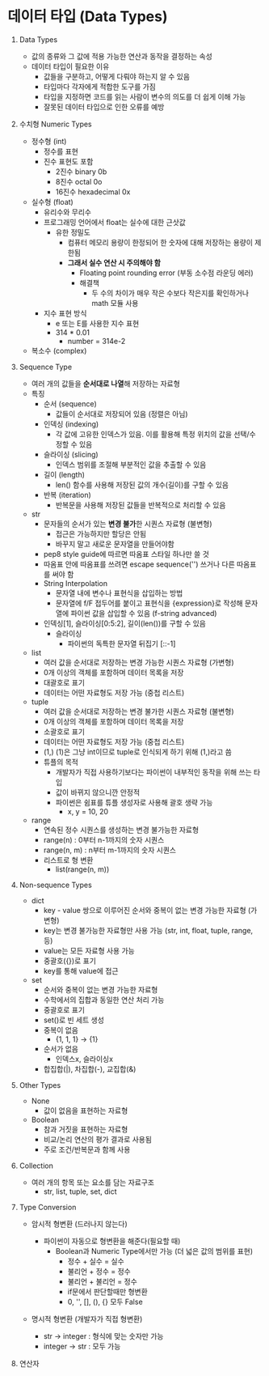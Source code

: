 # 데이터 타입 (Data Types)

1. Data Types
    - 값의 종류와 그 값에 적용 가능한 연산과 동작을 결정하는 속성
    - 데이터 타입이 필요한 이유
        - 값들을 구분하고, 어떻게 다뤄야 하는지 알 수 있음
        - 타입마다 각자에게 적합한 도구를 가짐
        - 타입을 지정하면 코드를 읽는 사람이 변수의 의도를 더 쉽게 이해 가능
        - 잘못된 데이터 타입으로 인한 오류를 예방

2. 수치형 Numeric Types
    - 정수형 (int)
        - 정수를 표현
        - 진수 표현도 포함
            - 2진수 binary 0b
            - 8진수 octal 0o
            - 16진수 hexadecimal 0x
    - 실수형 (float)
        - 유리수와 무리수
        - 프로그래밍 언어에서 float는 실수에 대한 근삿값
            - 유한 정밀도
                - 컴퓨터 메모리 용량이 한정되어 한 숫자에 대해 저장하는 용량이 제한됨
                - **그래서 실수 연산 시 주의해야 함**
                    - Floating point rounding error (부동 소수점 라운딩 에러)
                    - 해결책
                        - 두 수의 차이가 매우 작은 수보다 작은지를 확인하거나 math 모듈 사용
        - 지수 표현 방식
            - e 또는 E를 사용한 지수 표현
            - 314 * 0.01
                - number = 314e-2
    - 복소수 (complex)

3. Sequence Type
    - 여러 개의 값들을 **순서대로 나열**해 저장하는 자료형
    - 특징
        - 순서 (sequence)
            - 값들이 순서대로 저장되어 있음 (정렬은 아님)
        - 인덱싱 (indexing)
            - 각 값에 고유한 인덱스가 있음. 이를 활용해 특정 위치의 값을 선택/수정할 수 있음
        - 슬라이싱 (slicing)
            - 인덱스 범위를 조절해 부분적인 값을 추출할 수 있음
        - 길이 (length)
            - len() 함수를 사용해 저장된 값의 개수(길이)를 구할 수 있음
        - 반복 (iteration)
            - 반복문을 사용해 저장된 값들을 반복적으로 처리할 수 있음
    - str
        - 문자들의 순서가 있는 **변경 불가**한 시퀀스 자료형 (불변형)
            - 접근은 가능하지만 할당은 안됨
            - 바꾸지 말고 새로운 문자열을 만들어야함
        - pep8 style guide에 따르면 따옴표 스타일 하나만 쓸 것
        - 따옴표 안에 따옴표를 쓰려면 escape sequence('\') 쓰거나 다른 따옴표를 써야 함
        - String Interpolation
            - 문자열 내에 변수나 표현식을 삽입하는 방법
            - 문자열에 f/F 접두어를 붙이고 표현식을 {expression}로 작성해 문자열에 파이썬 값을 삽입할 수 있음 (f-string advanced)
        - 인덱싱[1], 슬라이싱[0:5:2], 길이(len())를 구할 수 있음
            - 슬라이싱
                - 파이썬의 독특한 문자열 뒤집기 [::-1]
    - list
        - 여러 값을 순서대로 저장하는 변경 가능한 시퀀스 자료형 (가변형)
        - 0개 이상의 객체를 포함하며 데이터 목록을 저장
        - 대괄호로 표기
        - 데이터는 어떤 자료형도 저장 가능 (중첩 리스트)
    - tuple
        - 여러 값을 순서대로 저장하는 변경 불가한 시퀀스 자료형 (불변형)
        - 0개 이상의 객체를 포함하며 데이터 목록을 저장
        - 소괄호로 표기
        - 데이터는 어떤 자료형도 저장 가능 (중첩 리스트)
        - (1,) (1)은 그냥 int이므로 tuple로 인식되게 하기 위해 (1,)라고 씀
        - 튜플의 목적
            - 개발자가 직접 사용하기보다는 파이썬이 내부적인 동작을 위해 쓰는 타입
            - 값이 바뀌지 않으니깐 안정적
            - 파이썬은 쉼표를 튜플 생성자로 사용해 괄호 생략 가능
                - x, y = 10, 20
    - range
        - 연속된 정수 시퀀스를 생성하는 변경 불가능한 자료형
        - range(n) : 0부터 n-1까지의 숫자 시퀀스
        - range(n, m) : n부터 m-1까지의 숫자 시퀀스
        - 리스트로 형 변환
            - list(range(n, m))

4. Non-sequence Types
    - dict
        - key - value 쌍으로 이루어진 순서와 중복이 없는 변경 가능한 자료형 (가변형)
        - key는 변경 불가능한 자료형만 사용 가능 (str, int, float, tuple, range, 등)
        - value는 모든 자료형 사용 가능
        - 중괄호({})로 표기
        - key를 통해 value에 접근
    - set
        - 순서와 중복이 없는 변경 가능한 자료형
        - 수학에서의 집합과 동일한 연산 처리 가능
        - 중괄호로 표기
        - set()로 빈 세트 생성
        - 중복이 없음
            - {1, 1, 1} -> {1}
        - 순서가 없음
            - 인덱스x, 슬라이싱x
        - 합집합(|), 차집합(-), 교집합(&)
5. Other Types
    - None
        - 값이 없음을 표현하는 자료형
    - Boolean
        - 참과 거짓을 표현하는 자료형
        - 비교/논리 연산의 평가 결과로 사용됨
        - 주로 조건/반복문과 함께 사용

6. Collection
    - 여러 개의 항목 또는 요소를 담는 자료구조
        - str, list, tuple, set, dict
    

7. Type Conversion
    - 암시적 형변환 (드러나지 않는다)
        - 파이썬이 자동으로 형변환을 해준다(필요할 때)
            - Boolean과 Numeric Type에서만 가능 (더 넓은 값의 범위를 표현)
                - 정수 + 실수 = 실수
                - 불리언 + 정수 = 정수
                - 불리언 + 불리언 = 정수
                - if문에서 판단할때만 형변환
                - 0, '', [], (), {} 모두 False

    - 명시적 형변환 (개발자가 직접 형변환)                
        - str -> integer : 형식에 맞는 숫자만 가능
        - integer -> str : 모두 가능

8. 연산자